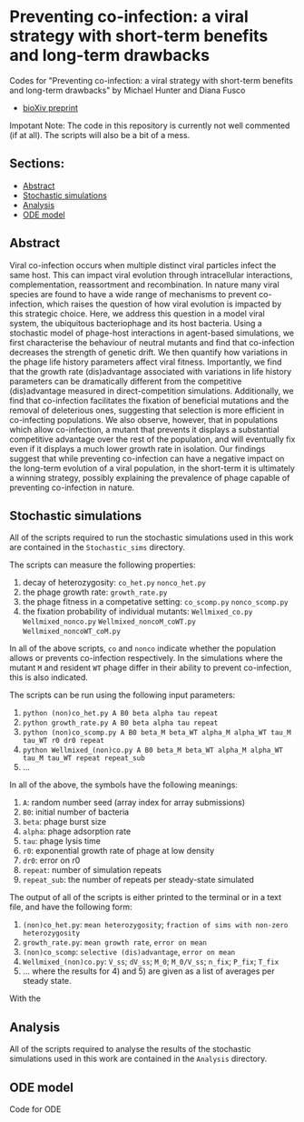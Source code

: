 # Preventing co-infection: a viral strategy with short-term benefits and long-term drawbacks
Codes for "Preventing co-infection: a viral strategy with short-term benefits and long-term drawbacks" by Michael Hunter and Diana Fusco

- [bioXiv preprint](https://doi.org/10.1101/2021.09.07.458886)

Impotant Note: The code in this repository is currently not well commented (if at all). The scripts will also be a bit of a mess.


## Sections:

- [Abstract](#abstract)
- [Stochastic simulations](#stochastic-simulations)
- [Analysis](#analysis)
- [ODE model](#ode-model)


## Abstract

Viral co-infection occurs when multiple distinct viral particles infect the same host. This can impact viral evolution through intracellular interactions, complementation, reassortment and recombination. In nature many viral species are found to have a wide range of mechanisms to prevent co-infection, which raises the question of how viral evolution is impacted by this strategic choice. Here, we address this question in a model viral system, the ubiquitous bacteriophage and its host bacteria. Using a stochastic model of phage-host interactions in agent-based simulations, we first characterise the behaviour of neutral mutants and find that co-infection decreases the strength of genetic drift. We then quantify how variations in the phage life history parameters affect viral fitness. Importantly, we find that the growth rate (dis)advantage associated with variations in life history parameters can be dramatically different from the competitive (dis)advantage measured in direct-competition simulations. Additionally, we find that co-infection facilitates the fixation of beneficial mutations and the removal of deleterious ones, suggesting that selection is more efficient in co-infecting populations. We also observe, however, that in populations which allow co-infection, a mutant that prevents it displays a substantial competitive advantage over the rest of the population, and will eventually fix even if it displays a much lower growth rate in isolation. Our findings suggest that while preventing co-infection can have a negative impact on the long-term evolution of a viral population, in the short-term it is ultimately a winning strategy, possibly explaining the prevalence of phage capable of preventing co-infection in nature.


## Stochastic simulations

All of the scripts required to run the stochastic simulations used in this work are contained in the `Stochastic_sims` directory.

The scripts can measure the following properties:
1) decay of heterozygosity: `co_het.py` `nonco_het.py`
2) the phage growth rate: `growth_rate.py`
3) the phage fitness in a competative setting: `co_scomp.py` `nonco_scomp.py`
4) the fixation probability of individual mutants: `Wellmixed_co.py` `Wellmixed_nonco.py` `Wellmixed_noncoM_coWT.py` `Wellmixed_noncoWT_coM.py`

In all of the above scripts, `co` and `nonco` indicate whether the population allows or prevents co-infection respectively. In the simulations where the mutant `M` and resident `WT` phage differ in their ability to prevent co-infection, this is also indicated. 

The scripts can be run using the following input parameters:
1) `python (non)co_het.py A B0 beta alpha tau repeat`
2) `python growth_rate.py A B0 beta alpha tau repeat`
3) `python (non)co_scomp.py A B0 beta_M beta_WT alpha_M alpha_WT tau_M tau_WT r0 dr0 repeat`
4) `python Wellmixed_(non)co.py A B0 beta_M beta_WT alpha_M alpha_WT tau_M tau_WT repeat repeat_sub`
5) ...

In all of the above, the symbols have the following meanings:
1) `A`: random number seed (array index for array submissions)
2) `B0`: initial number of bacteria
3) `beta`: phage burst size
4) `alpha`: phage adsorption rate
5) `tau`: phage lysis time
6) `r0`: exponential growth rate of phage at low density
7) `dr0`: error on r0
8) `repeat`: number of simulation repeats 
9) `repeat_sub`: the number of repeats per steady-state simulated

The output of all of the scripts is either printed to the terminal or in a text file, and have the following form:
1) `(non)co_het.py`: `mean heterozygosity`; `fraction of sims with non-zero heterozygosity`
2) `growth_rate.py`: `mean growth rate`, `error on mean`
3) `(non)co_scomp`: `selective (dis)advantage`, `error on mean`
4) `Wellmixed_(non)co.py`: `V_ss`; `dV_ss`; `M_0`; `M_0/V_ss`; `n_fix`; `P_fix`; `T_fix`
5) ...
where the results for 4) and 5) are given as a list of averages per steady state.


With the 


## Analysis

All of the scripts required to analyse the results of the stochastic simulations used in this work are contained in the `Analysis` directory.


## ODE model

Code for ODE
